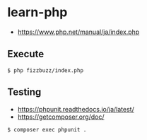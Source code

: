 # learn-php

- https://www.php.net/manual/ja/index.php

## Execute

```
$ php fizzbuzz/index.php
```

## Testing

- https://phpunit.readthedocs.io/ja/latest/
- https://getcomposer.org/doc/

```
$ composer exec phpunit .
```
